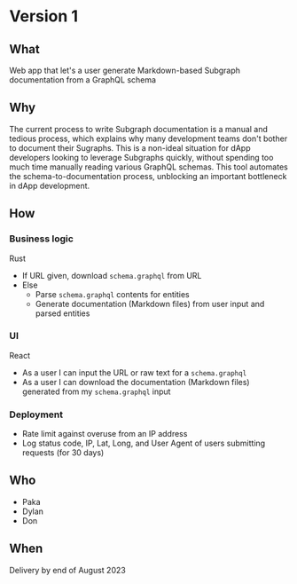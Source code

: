 # Version 1
## What 
Web app that let's a user generate Markdown-based Subgraph documentation from a GraphQL schema

## Why
The current process to write Subgraph documentation is a manual and tedious process, which explains why many development teams don't bother to document their Sugraphs. This is a non-ideal situation for dApp developers looking to leverage Subgraphs quickly, without spending too much time manually reading various GraphQL schemas. This tool automates the schema-to-documentation process, unblocking an important bottleneck in dApp development. 

## How
### Business logic
Rust
* If URL given, download `schema.graphql` from URL
* Else
    * Parse `schema.graphql` contents for entities
    * Generate documentation (Markdown files) from user input and parsed entities

### UI
React
* As a user I can input the URL or raw text for a `schema.graphql`
* As a user I can download the documentation (Markdown files) generated from my `schema.graphql` input

### Deployment
* Rate limit against overuse from an IP address
* Log status code, IP, Lat, Long, and User Agent of users submitting requests (for 30 days)

## Who
* Paka
* Dylan
* Don

## When
Delivery by end of August 2023
